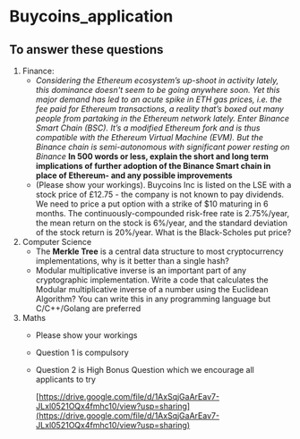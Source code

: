 # Buycoins_application

## To answer these questions

1. Finance:
    - *Considering the Ethereum ecosystem’s up-shoot in  activity lately, this dominance doesn't seem to be going anywhere soon. 
    Yet this major demand has led to an acute spike in ETH gas prices, i.e. the fee paid for Ethereum transactions, a reality that’s boxed out many people from partaking in the Ethereum network lately. 
    Enter Binance Smart Chain (BSC). It’s a modified Ethereum fork and is thus compatible with the Ethereum Virtual Machine (EVM). But the Binance chain is semi-autonomous with significant power resting on Binance*
    **In 500 words or less, explain the short and long term implications of further adoption of the Binance Smart chain in place of Ethereum- and any possible improvements**
    - (Please show your workings). Buycoins Inc is listed on the LSE with a stock price of £12.75 - the company is not known to pay dividends. We need to price a put option with a strike of $10 maturing in 6 months. The continuously-compounded risk-free rate is 2.75%/year, the mean return on the stock is 6%/year, and the standard deviation of the stock return is 20%/year. What is the Black-Scholes put price?
2. Computer Science
    - The **Merkle Tree** is a central data structure to most cryptocurrency implementations, why is it better than a single hash?
    - Modular multiplicative inverse is an important part of any cryptographic implementation. Write a code that calculates the Modular multiplicative inverse of a number using the Euclidean Algorithm? You can write this in any programming language but C/C++/Golang are preferred
3. Maths
    - Please show your workings
    - Question 1 is compulsory
    - Question 2 is High Bonus Question which we encourage all applicants to try

        [https://drive.google.com/file/d/1AxSqjGaArEav7-JLxl0521OQx4fmhc10/view?usp=sharing](https://drive.google.com/file/d/1AxSqjGaArEav7-JLxl0521OQx4fmhc10/view?usp=sharing)
